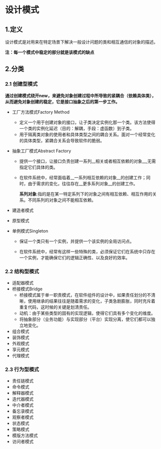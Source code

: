 # 设计模式

## 1.定义

设计模式是对用来在特定场景下解决一般设计问题的类和相互通信的对象的描述。

__注：每一个模式中稳定的部分就是该模式的缺点__

## 2.分类

### 2.1 创建型模式

__通过创建模式绕开new，来避免对象创建过程中所导致的紧耦合（依赖具体类），从而避免对象创建的稳定，它是接口抽象之后的第一步工作。__

- 工厂方法模式Factory Method
  - 定义一个用于创建对象的接口，让子类决定实例化那一个类。该方法使得一个类的实例化延迟（目的：解耦，手段：虚函数）到子类。
  - 用于隔离类对象的使用者和具体类型之间的耦合关系。面对一个经常变化的具体类型，紧耦合关系会导致软件的脆弱。
  
- 抽象工厂模式Abstract Factory

  - 提供一个接口，让接口负责创建一系列__相关或者相互依赖的对象__,无需指定它们具体的类。

  - 在软件系统中，经常面临着__一系列相互依赖的对象__的创建工作；同时，由于需求的变化，往往存在__更多系列对象__的创建工作。

    __系列对象__:指的是在某一特定系列下的对象之间有相互依赖、相互作用的关系。不同系列的对象之间不能相互依赖。

- 建造者模式

- 原型模式

- 单例模式Singleton

  - 保证一个类只有一个实例，并提供一个该实例的全局访问点。

  - 在软件系统中，经常有这样一些特殊的类，必须保证它们在系统中只存在一个实例，才能确保它们的逻辑正确性、以及良好的效率。

### 2.2 结构型模式

- 适配器模式
- 桥接模式Bridge
  - 桥接模式属于单一职责模式，在软件组件的设计中，如果责任划分的不清晰，使用继承的结果往往是随着需求的变化，子类急剧膨胀，同时充斥着重复代码，这时候的关键是划清责任。
  - 动机：由于某些类型的固有的实现逻辑，使得它们具有多个变化的维度。
  - 将抽象部分（业务功能）与实现部分（平台）实现分离，使它们都可以独立地变化。
- 组合模式
- 装饰模式
- 外观模式
- 享元模式
- 代理模式

### 2.3 行为型模式

- 责任链模式
- 命令模式
- 解释器模式
- 迭代器模式
- 中介者模式
- 备忘录模式
- 观察者模式
- 状态模式
- 策略模式
- 模版方法模式
- 访问者模式
